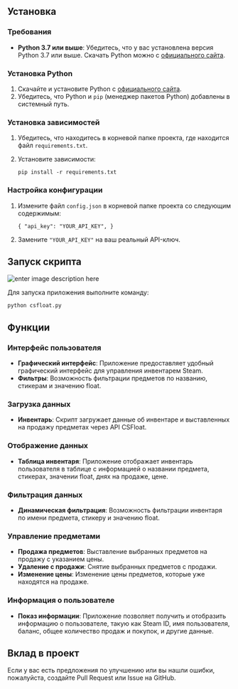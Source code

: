 
## Установка

### Требования

-   **Python 3.7 или выше**: Убедитесь, что у вас установлена версия Python 3.7 или выше. Скачать Python можно с [официального сайта](https://www.python.org/).

### Установка Python

1.  Скачайте и установите Python с [официального сайта](https://www.python.org/downloads/).
2.  Убедитесь, что Python и `pip` (менеджер пакетов Python) добавлены в системный путь.

### Установка зависимостей

1.  Убедитесь, что находитесь в корневой папке проекта, где находится файл `requirements.txt`.
    
2.  Установите зависимости:
   
    `pip install -r requirements.txt` 
    

### Настройка конфигурации

1.  Измените файл `config.json` в корневой папке проекта со следующим содержимым:
    
    `{
      "api_key": "YOUR_API_KEY",
    }` 
    
2.  Замените `"YOUR_API_KEY"` на ваш реальный API-ключ.
    

## Запуск скрипта
![enter image description here](https://img001.prntscr.com/file/img001/5tNkLiuoS0SKloLAp7gdZQ.png)

Для запуска приложения выполните команду:

`python csfloat.py` 

## Функции

### Интерфейс пользователя

-   **Графический интерфейс**: Приложение предоставляет удобный графический интерфейс для управления инвентарем Steam.
-   **Фильтры**: Возможность фильтрации предметов по названию, стикерам и значению float.

### Загрузка данных

-   **Инвентарь**: Скрипт загружает данные об инвентаре и выставленных на продажу предметах через API CSFloat.

### Отображение данных

-   **Таблица инвентаря**: Приложение отображает инвентарь пользователя в таблице с информацией о названии предмета, стикерах, значении float, днях на продаже, цене.

### Фильтрация данных

-   **Динамическая фильтрация**: Возможность фильтрации инвентаря по имени предмета, стикеру и значению float.

### Управление предметами

-   **Продажа предметов**: Выставление выбранных предметов на продажу с указанием цены.
-   **Удаление с продажи**: Снятие выбранных предметов с продажи.
-   **Изменение цены**: Изменение цены предметов, которые уже находятся на продаже.

### Информация о пользователе

-   **Показ информации**: Приложение позволяет получить и отобразить информацию о пользователе, такую как Steam ID, имя пользователя, баланс, общее количество продаж и покупок, и другие данные.

## Вклад в проект

Если у вас есть предложения по улучшению или вы нашли ошибки, пожалуйста, создайте Pull Request или Issue на GitHub.
